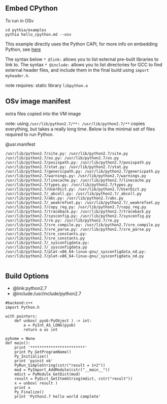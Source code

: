Embed CPython
-------------

To run in OSv
```
cd pythia/examples
pythia hello_cpython.md --osv
```

This example directly uses the Python CAPI, for more info on embedding Python, see [here](https://docs.python.org/2.7/extending/embedding.html)

The syntax below `* @link:` allows you to list external pre-built libraries to link to.
The syntax `* @include:` allows you to list directories for GCC to find external header files,
and include them in the final build using `import myheader.h`.

note requires: static library `libpython.a`

OSv image manifest
------------------
extra files copied into the VM image

note: using `/usr/lib/python2.7/**: /usr/lib/python2.7/**` copies everything,
but takes a really long time. Below is the minimal set of files required to run Python.


@usr.manifest
```
/usr/lib/python2.7/site.py: /usr/lib/python2.7/site.py
/usr/lib/python2.7/os.py: /usr/lib/python2.7/os.py
/usr/lib/python2.7/posixpath.py: /usr/lib/python2.7/posixpath.py
/usr/lib/python2.7/stat.py: /usr/lib/python2.7/stat.py
/usr/lib/python2.7/genericpath.py: /usr/lib/python2.7/genericpath.py
/usr/lib/python2.7/warnings.py: /usr/lib/python2.7/warnings.py
/usr/lib/python2.7/linecache.py: /usr/lib/python2.7/linecache.py
/usr/lib/python2.7/types.py: /usr/lib/python2.7/types.py
/usr/lib/python2.7/UserDict.py: /usr/lib/python2.7/UserDict.py
/usr/lib/python2.7/_abcoll.py: /usr/lib/python2.7/_abcoll.py
/usr/lib/python2.7/abc.py: /usr/lib/python2.7/abc.py
/usr/lib/python2.7/_weakrefset.py: /usr/lib/python2.7/_weakrefset.py
/usr/lib/python2.7/copy_reg.py: /usr/lib/python2.7/copy_reg.py
/usr/lib/python2.7/traceback.py: /usr/lib/python2.7/traceback.py
/usr/lib/python2.7/sysconfig.py: /usr/lib/python2.7/sysconfig.py
/usr/lib/python2.7/re.py: /usr/lib/python2.7/re.py
/usr/lib/python2.7/sre_compile.py: /usr/lib/python2.7/sre_compile.py
/usr/lib/python2.7/sre_parse.py: /usr/lib/python2.7/sre_parse.py
/usr/lib/python2.7/sre_constants.py: /usr/lib/python2.7/sre_constants.py
/usr/lib/python2.7/_sysconfigdata.py: /usr/lib/python2.7/_sysconfigdata.py
/usr/lib/python2.7/plat-x86_64-linux-gnu/_sysconfigdata_nd.py: /usr/lib/python2.7/plat-x86_64-linux-gnu/_sysconfigdata_nd.py


```

Build Options
-------------
* @link:python2.7
* @include:/usr/include/python2.7
```rusthon
#backend:c++
import Python.h

with pointers:
	def unbox( pyob:PyObject ) -> int:
		a = PyInt_AS_LONG(pyob)
		return a as int

pyhome = None
def main():
	print '************************'
	print Py_GetProgramName()
	Py_Initialize()
	print 'pyinit ok'
	PyRun_SimpleString(cstr("result = 1+2"))
	mod = PyImport_AddModule(cstr("__main__"))
	mdict = PyModule_GetDict(mod)
	result = PyDict_GetItemString(mdict, cstr("result"))
	x = unbox( result )
	print x
	Py_Finalize()
	print 'Python2.7 hello world complete'

```